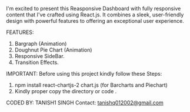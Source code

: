 I'm excited to present this Reasponsive Dashboard with fully responsive content that I've crafted using React.js. It combines a sleek, user-friendly design with powerful features to offering an exceptional user experience.

FEATURES:
1. Bargraph (Animation)
2. Doughnut Pie Chart (Animation)
3. Responsive SideBar.
4. Transition Effects.

IMPORTANT: Before using this project
kindly follow these Steps:
1.  npm install react-chartjs-2 chart.js    (for Barcharts and Piechart)
2. Kindly proper copy the directory or code .


CODED BY:
    TANISH1 SINGH
    Contact: tanishq012002@gmail.com
